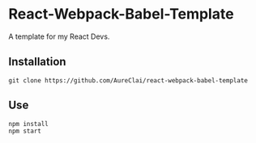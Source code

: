 # React-Webpack-Babel-Template

A template for my React Devs.

## Installation

```Shell
git clone https://github.com/AureClai/react-webpack-babel-template
```

## Use

```Shell
npm install
npm start
```